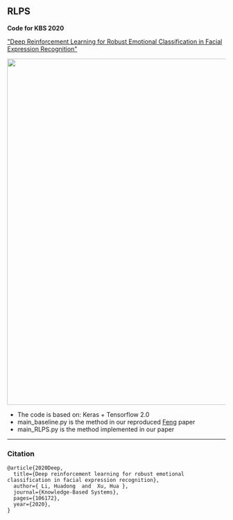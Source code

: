## RLPS

**Code for KBS 2020** 

["Deep Reinforcement Learning for Robust Emotional Classification in Facial Expression Recognition"](https://doi.org/10.1016/j.knosys.2020.106172)

<img src = "https://github.com/lhd777/RLPS/image/model.pdf" width = "800px" />


- The code is based on: Keras + Tensorflow 2.0
- main_baseline.py is the method in our reproduced [Feng](https://arxiv.org/abs/1808.08013) paper
- main_RLPS.py is the method implemented in our paper

***

### Citation

```
@article{2020Deep,
  title={Deep reinforcement learning for robust emotional classification in facial expression recognition},
  author={ Li, Huadong  and  Xu, Hua },
  journal={Knowledge-Based Systems},
  pages={106172},
  year={2020},
}
```
